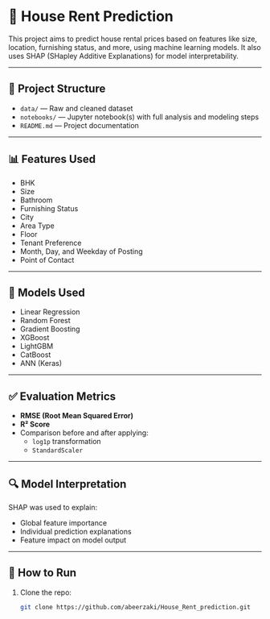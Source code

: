 # 🏡 House Rent Prediction

This project aims to predict house rental prices based on features like size, location, furnishing status, and more, using machine learning models. It also uses SHAP (SHapley Additive Explanations) for model interpretability.

---

## 📂 Project Structure

- `data/` — Raw and cleaned dataset 
- `notebooks/` — Jupyter notebook(s) with full analysis and modeling steps
- `README.md` — Project documentation

---

## 📊 Features Used

- BHK
- Size
- Bathroom
- Furnishing Status
- City
- Area Type
- Floor
- Tenant Preference
- Month, Day, and Weekday of Posting
- Point of Contact

---

## 🧠 Models Used

- Linear Regression
- Random Forest
- Gradient Boosting
- XGBoost
- LightGBM
- CatBoost
- ANN (Keras)

---

## ✅ Evaluation Metrics

- **RMSE (Root Mean Squared Error)**
- **R² Score**
- Comparison before and after applying:
  - `log1p` transformation
  - `StandardScaler`


---

## 🔍 Model Interpretation

SHAP was used to explain:
- Global feature importance
- Individual prediction explanations
- Feature impact on model output

---

## 🚀 How to Run

1. Clone the repo:
   ```bash
   git clone https://github.com/abeerzaki/House_Rent_prediction.git
   ```
   
